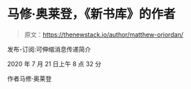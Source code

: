 # 马修·奥莱登，《新书库》的作者

> 原文：<https://thenewstack.io/author/matthew-oriordan/>

发布-订阅:可伸缩消息传递简介

2020 年 7 月 21 日上午 8 点 32 分

作者马修·奥莱登